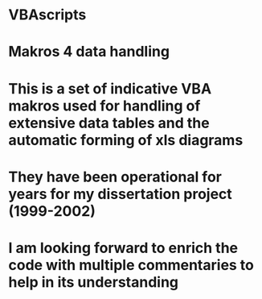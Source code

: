 # VBAscripts
# Makros 4 data handling
# This is a set of indicative VBA makros used for handling of extensive data tables and the automatic forming of xls diagrams
# They have been operational for years for my dissertation project (1999-2002) 
# I am looking forward to enrich the code with multiple commentaries to help in its understanding
